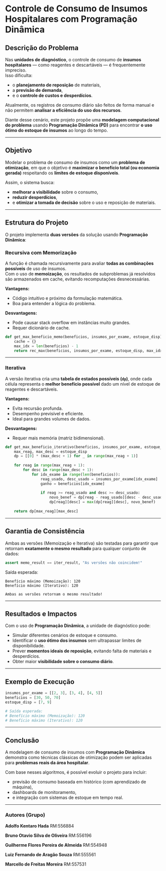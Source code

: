 # Controle de Consumo de Insumos Hospitalares com Programação Dinâmica

## Descrição do Problema

Nas **unidades de diagnóstico**, o controle de consumo de **insumos hospitalares** — como reagentes e descartáveis — é frequentemente impreciso.  
Isso dificulta:
- o **planejamento de reposição** de materiais,  
- a **previsão de demanda**,  
- e o **controle de custos e desperdícios**.

Atualmente, os registros de consumo diário são feitos de forma manual e não permitem **analisar a eficiência do uso dos recursos**.  

Diante desse cenário, este projeto propõe uma **modelagem computacional do problema** usando **Programação Dinâmica (PD)** para encontrar **o uso ótimo do estoque de insumos** ao longo do tempo.

---

## Objetivo

Modelar o problema de consumo de insumos como um **problema de otimização**, em que o objetivo é **maximizar o benefício total (ou economia gerada)** respeitando os **limites de estoque disponíveis**.

Assim, o sistema busca:
- **melhorar a visibilidade** sobre o consumo,  
- **reduzir desperdícios**,  
- e **otimizar a tomada de decisão** sobre o uso e reposição de materiais.
---

## Estrutura do Projeto

O projeto implementa **duas versões** da solução usando **Programação Dinâmica**:

### Recursiva com Memorização

A função é chamada recursivamente para avaliar **todas as combinações possíveis** de uso de insumos.  
Com o uso de **memoização**, os resultados de subproblemas já resolvidos são armazenados em cache, evitando recomputações desnecessárias.

**Vantagens:**
- Código intuitivo e próximo da formulação matemática.
- Boa para entender a lógica do problema.

**Desvantagens:**
- Pode causar stack overflow em instâncias muito grandes.
- Requer dicionário de cache.

```python
def get_max_beneficio_memo(beneficios, insumos_por_exame, estoque_disp):
    cache = {}
    max_idx = len(beneficios) - 1
    return rec_max(beneficios, insumos_por_exame, estoque_disp, max_idx, cache)
```

---

### Iterativa

A versão iterativa cria uma **tabela de estados possíveis (`dp`)**, onde cada célula representa o **melhor benefício possível** dado um nível de estoque de reagentes e descartáveis.

**Vantagens:**
- Evita recursão profunda.
- Desempenho previsível e eficiente.
- Ideal para grandes volumes de dados.

**Desvantagens:**
- Requer mais memória (matriz bidimensional).

```python
def get_max_beneficio_iterativo(beneficios, insumos_por_exame, estoque_disp):
    max_reag, max_desc = estoque_disp
    dp = [[0] * (max_desc + 1) for _ in range(max_reag + 1)]
    
    for reag in range(max_reag + 1):
        for desc in range(max_desc + 1):
            for idx_exame in range(len(beneficios)):
                reag_usado, desc_usado = insumos_por_exame[idx_exame]
                ganho = beneficios[idx_exame]
                
                if reag >= reag_usado and desc >= desc_usado:
                    novo_benef = dp[reag - reag_usado][desc - desc_usado] + ganho
                    dp[reag][desc] = max(dp[reag][desc], novo_benef)
    
    return dp[max_reag][max_desc]
```

---

## Garantia de Consistência

Ambas as versões (Memoização e Iterativa) são testadas para garantir que retornam **exatamente o mesmo resultado** para qualquer conjunto de dados:

```python
assert memo_result == iter_result, "As versões não coincidem!"
```

Saída esperada:

```
Benefício máximo (Memoização): 120
Benefício máximo (Iterativo): 120

Ambas as versões retornam o mesmo resultado!
```

---

## Resultados e Impactos

Com o uso de **Programação Dinâmica**, a unidade de diagnóstico pode:

- Simular diferentes cenários de estoque e consumo.  
- Identificar o **uso ótimo dos insumos** sem ultrapassar limites de disponibilidade.  
- Prever **momentos ideais de reposição**, evitando falta de materiais e desperdícios.  
- Obter maior **visibilidade sobre o consumo diário**.

---

## Exemplo de Execução

```python
insumos_por_exame = [[2, 3], [3, 4], [4, 5]]
beneficios = [30, 50, 70]
estoque_disp = [7, 9]

# Saída esperada:
# Benefício máximo (Memoização): 120
# Benefício máximo (Iterativo): 120
```

---

## Conclusão

A modelagem de consumo de insumos com **Programação Dinâmica** demonstra como técnicas clássicas de otimização podem ser aplicadas para **problemas reais da área hospitalar**.  

Com base nesses algoritmos, é possível evoluir o projeto para incluir:
- previsão de consumo baseada em histórico (com aprendizado de máquina),  
- dashboards de monitoramento,  
- e integração com sistemas de estoque em tempo real.

---

### Autores (Grupo)
**Adolfo Kentaro Hada** RM:556884

**Bruno Otavio Silva de Oliveira** RM:556196

**Guilherme Flores Pereira de Almeida** RM:554948

**Luiz Fernando de Aragão Souza** RM:555561

**Marcello de Freitas Moreira** RM:557531

